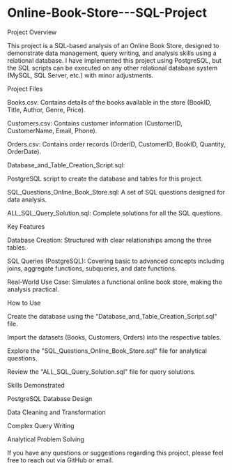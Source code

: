 # Online-Book-Store---SQL-Project

Project Overview

This project is a SQL-based analysis of an Online Book Store, designed to demonstrate data management, query writing, and analysis skills using a relational database. I have implemented this project using PostgreSQL, but the SQL scripts can be executed on any other relational database system (MySQL, SQL Server, etc.) with minor adjustments.


Project Files

Books.csv: Contains details of the books available in the store (BookID, Title, Author, Genre, Price).

Customers.csv: Contains customer information (CustomerID, CustomerName, Email, Phone).

Orders.csv: Contains order records (OrderID, CustomerID, BookID, Quantity, OrderDate).



Database_and_Table_Creation_Script.sql: 

PostgreSQL script to create the database and tables for this project.

SQL_Questions_Online_Book_Store.sql: A set of SQL questions designed for data analysis.

ALL_SQL_Query_Solution.sql: Complete solutions for all the SQL questions.



Key Features

Database Creation: Structured with clear relationships among the three tables.

SQL Queries (PostgreSQL): Covering basic to advanced concepts including joins, aggregate functions, subqueries, and date functions.

Real-World Use Case: Simulates a functional online book store, making the analysis practical.



How to Use

Create the database using the "Database_and_Table_Creation_Script.sql" file.

Import the datasets (Books, Customers, Orders) into the respective tables.

Explore the "SQL_Questions_Online_Book_Store.sql" file for analytical questions.

Review the "ALL_SQL_Query_Solution.sql" file for query solutions.



Skills Demonstrated

PostgreSQL Database Design

Data Cleaning and Transformation

Complex Query Writing

Analytical Problem Solving



If you have any questions or suggestions regarding this project, please feel free to reach out via GitHub or email.

